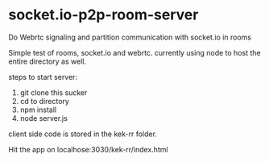 # socket.io-p2p-room-server
Do Webrtc signaling and partition communication with socket.io in rooms

Simple test of rooms, socket.io and webrtc. currently using node to host the entire directory as well.

steps to start server:
1. git clone this sucker
2. cd to directory
3. npm install
4. node server.js

client side code is stored in the kek-rr folder. 

Hit the app on localhose:3030/kek-rr/index.html

